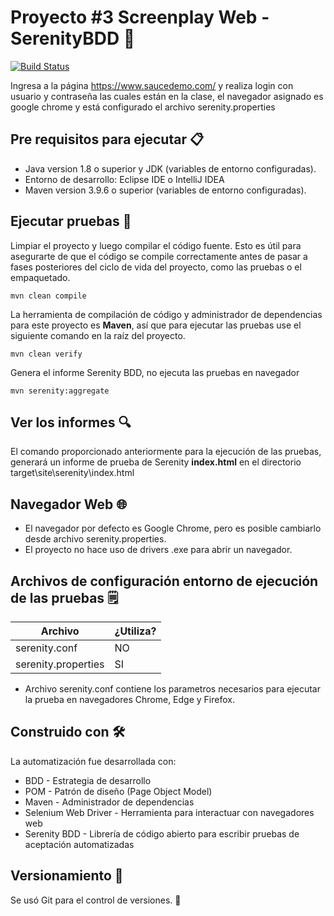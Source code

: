 # Proyecto #3 Screenplay Web - SerenityBDD 🚀

[![Build Status](https://travis-ci.org/joemccann/dillinger.svg?branch=master)](https://travis-ci.org/joemccann/dillinger)

Ingresa a la página https://www.saucedemo.com/ y realiza login con usuario y contraseña las cuales están en la clase, el navegador asignado es google chrome y está configurado el archivo serenity.properties

## Pre requisitos para ejecutar 📋
- Java version 1.8 o superior y JDK (variables de entorno configuradas).
- Entorno de desarrollo: Eclipse IDE o IntelliJ IDEA
- Maven version 3.9.6 o superior (variables de entorno configuradas).

## Ejecutar pruebas 🔨

Limpiar el proyecto y luego compilar el código fuente. Esto es útil para asegurarte de que el código se compile correctamente antes de pasar a fases posteriores del ciclo de vida del proyecto, como las pruebas o el empaquetado.

	mvn clean compile
 
La herramienta de compilación de código y administrador de dependencias para este proyecto es **Maven**, así que para ejecutar las pruebas use el siguiente comando en la raíz del proyecto.

	mvn clean verify 

Genera el informe Serenity BDD, no ejecuta las pruebas en navegador

	mvn serenity:aggregate 


## Ver los informes 🔍
El comando proporcionado anteriormente para la ejecución de las pruebas, generará un informe de prueba de Serenity **index.html** en el directorio target\site\serenity\index.html

## Navegador Web 🌐
- El navegador por defecto es Google Chrome, pero es posible cambiarlo desde archivo serenity.properties.
- El proyecto no hace uso de drivers .exe para abrir un navegador. 

## Archivos de configuración entorno de ejecución de las pruebas 🗒️

| Archivo              | ¿Utiliza? |
| ---------------------|-------------- |
| serenity.conf        | NO            |
| serenity.properties  | SI            |

- Archivo serenity.conf contiene los parametros necesarios para ejecutar la prueba en navegadores Chrome, Edge y Firefox.

## Construido con 🛠
La automatización fue desarrollada con:
- BDD - Estrategia de desarrollo
- POM - Patrón de diseño (Page Object Model)
- Maven - Administrador de dependencias
- Selenium Web Driver - Herramienta para interactuar con navegadores web
- Serenity BDD - Librería de código abierto para escribir pruebas de aceptación automatizadas

## Versionamiento 📌
Se usó Git para el control de versiones. 🔀
